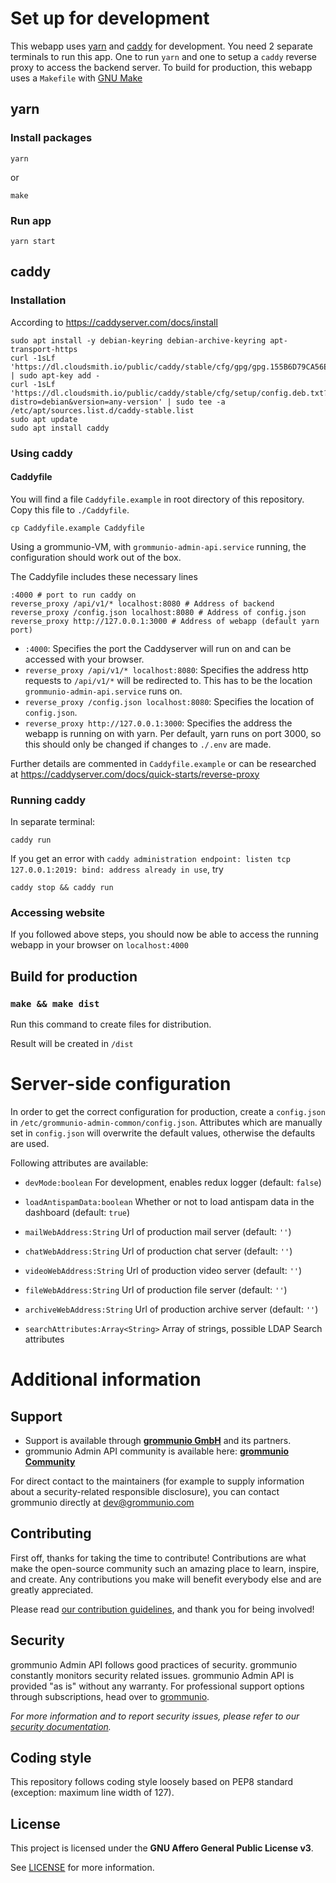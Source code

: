 # Set up for development
 
This webapp uses [yarn](https://yarnpkg.com/) and [caddy](https://caddyserver.com/) for development.
You need 2 separate terminals to run this app. One to run `yarn` and one to setup a `caddy` reverse proxy to access the backend server.
To build for production, this webapp uses a `Makefile` with [GNU Make](https://www.gnu.org/software/make/)

## yarn

### Install packages
```
yarn
```
or
```
make
```

### Run app
```
yarn start
```

## caddy

### Installation
According to https://caddyserver.com/docs/install
```
sudo apt install -y debian-keyring debian-archive-keyring apt-transport-https
curl -1sLf 'https://dl.cloudsmith.io/public/caddy/stable/cfg/gpg/gpg.155B6D79CA56EA34.key' | sudo apt-key add -
curl -1sLf 'https://dl.cloudsmith.io/public/caddy/stable/cfg/setup/config.deb.txt?distro=debian&version=any-version' | sudo tee -a /etc/apt/sources.list.d/caddy-stable.list
sudo apt update
sudo apt install caddy
```
### Using caddy

#### Caddyfile

You will find a file `Caddyfile.example` in root directory of this repository.
Copy this file to `./Caddyfile`.

```
cp Caddyfile.example Caddyfile
```

Using a grommunio-VM, with `grommunio-admin-api.service` running, the configuration should work out of the box.

The Caddyfile includes these necessary lines
```
:4000 # port to run caddy on
reverse_proxy /api/v1/* localhost:8080 # Address of backend
reverse_proxy /config.json localhost:8080 # Address of config.json
reverse_proxy http://127.0.0.1:3000 # Address of webapp (default yarn port)
```
* `:4000`: Specifies the port the Caddyserver will run on and can be accessed with your browser.
* `reverse_proxy /api/v1/* localhost:8080`: Specifies the address http requests to `/api/v1/*` will be redirected to. This has to be the location `grommunio-admin-api.service` runs on.
* `reverse_proxy /config.json localhost:8080`: Specifies the location of `config.json`.
* `reverse_proxy http://127.0.0.1:3000`: Specifies the address the webapp is running on with yarn. Per default, yarn runs on port 3000, so this should only be changed if changes to `./.env` are made.

Further details are commented in `Caddyfile.example` or can be researched at https://caddyserver.com/docs/quick-starts/reverse-proxy

### Running caddy
In separate terminal:

```
caddy run
```

If you get an error with `caddy administration endpoint: listen tcp 127.0.0.1:2019: bind: address already in use`, try
```
caddy stop && caddy run
```

### Accessing website

If you followed above steps, you should now be able to access the running webapp in your browser on `localhost:4000`

## Build for production

### `make && make dist`

Run this command to create files for distribution.

Result will be created in `/dist`



# Server-side configuration

In order to get the correct configuration for production, create a `config.json` in
`/etc/grommunio-admin-common/config.json`.
Attributes which are manually set in `config.json` will overwrite the default values,
otherwise the defaults are used.

Following attributes are available:

* `devMode:boolean` For development, enables redux logger (default: `false`)

* `loadAntispamData:boolean` Whether or not to load antispam data in the dashboard (default: `true`)

* `mailWebAddress:String` Url of production mail server (default: `''`)

* `chatWebAddress:String` Url of production chat server (default: `''`)

* `videoWebAddress:String` Url of production video server (default: `''`)

* `fileWebAddress:String` Url of production file server (default: `''`)

* `archiveWebAddress:String` Url of production archive server (default: `''`)

* `searchAttributes:Array<String>` Array of strings, possible LDAP Search attributes


# Additional information

## Support

- Support is available through **[grommunio GmbH](https://grommunio.com)** and its partners.
- grommunio Admin API community is available here: **[grommunio Community](https://community.grommunio.com)**

For direct contact to the maintainers (for example to supply information about a security-related responsible disclosure), you can contact grommunio directly at [dev@grommunio.com](mailto:dev@grommunio.com)

## Contributing

First off, thanks for taking the time to contribute! Contributions are what make the open-source community such an amazing place to learn, inspire, and create. Any contributions you make will benefit everybody else and are greatly appreciated.

Please read [our contribution guidelines](doc/CONTRIBUTING.md), and thank you for being involved!

## Security

grommunio Admin API follows good practices of security. grommunio constantly monitors security related issues.
grommunio Admin API is provided "as is" without any warranty. For professional support options through subscriptions, head over to [grommunio](https://grommunio.com).

_For more information and to report security issues, please refer to our [security documentation](doc/SECURITY.md)._

## Coding style

This repository follows coding style loosely based on PEP8 standard (exception: maximum line width of 127).

## License

This project is licensed under the **GNU Affero General Public License v3**.

See [LICENSE](LICENSE.txt) for more information.

